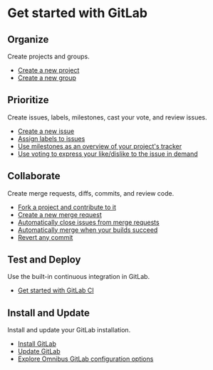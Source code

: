 # Get started with GitLab

## Organize

Create projects and groups.

- [Create a new project](../gitlab-basics/create-project.md)
- [Create a new group](../gitlab-basics/create-group.md)

## Prioritize

Create issues, labels, milestones, cast your vote, and review issues.

- [Create a new issue](../gitlab-basics/create-issue.md)
- [Assign labels to issues](../workflow/labels.md)
- [Use milestones as an overview of your project's tracker](../workflow/milestones.md)
- [Use voting to express your like/dislike to the issue in demand](../workflow/award_emoji.md)

## Collaborate

Create merge requests, diffs, commits, and review code.

- [Fork a project and contribute to it](../workflow/forking_workflow.md)
- [Create a new merge request](../gitlab-basics/add-merge-request.md)
- [Automatically close issues from merge requests](../customization/issue_closing.md)
- [Automatically merge when your builds succeed](../workflow/merge_when_build_succeeds.md)
- [Revert any commit](../workflow/revert_changes.md)

## Test and Deploy

Use the built-in continuous integration in GitLab.

- [Get started with GitLab CI](../ci/quick_start/README.md)

## Install and Update

Install and update your GitLab installation.

- [Install GitLab](https://about.gitlab.com/installation/)
- [Update GitLab](https://about.gitlab.com/update/)
- [Explore Omnibus GitLab configuration options](http://doc.gitlab.com/omnibus/settings/configuration.html)
